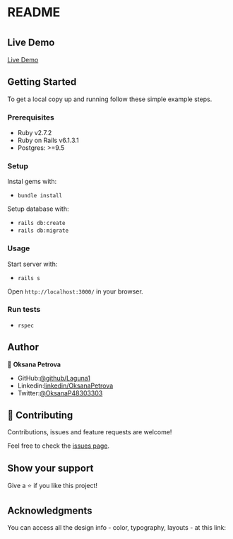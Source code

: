 # README



# 




## Live Demo

[Live Demo](https://final-api-backend.herokuapp.com/)


## Getting Started

To get a local copy up and running follow these simple example steps.


### Prerequisites

- Ruby v2.7.2
- Ruby on Rails v6.1.3.1
- Postgres: >=9.5

### Setup

Instal gems with:

- `bundle install`


Setup database with:
 - `rails db:create`
 - `rails db:migrate`


### Usage

Start server with:

- `rails s`


Open `http://localhost:3000/` in your browser.

### Run tests

- `rspec`




## Author

👤 **Oksana Petrova**

- GitHub:[@github/Laguna1](https://github.com/Laguna1)
- Linkedin:[linkedin/OksanaPetrova](https://www.linkedin.com/in/oksana-petrova/)
- Twitter:[@OksanaP48303303](https://twitter.com/OksanaP48303303)

## 🤝 Contributing

Contributions, issues and feature requests are welcome!

Feel free to check the [issues page](https://github.com/Laguna1/api-back/issues).

## Show your support

Give a ⭐️ if you like this project!

## Acknowledgments

You can access all the design info - color, typography, layouts - at this link:
